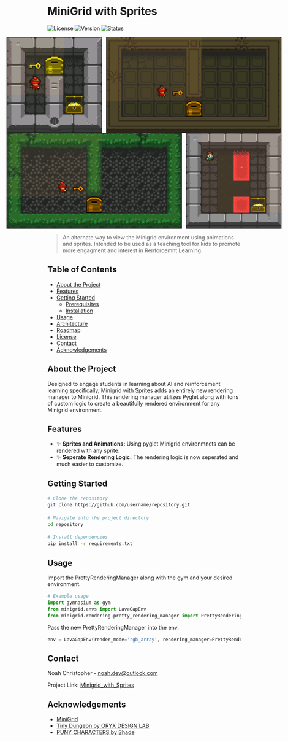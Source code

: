 
# MiniGrid with Sprites

![License](https://img.shields.io/github/license/username/repository)
![Version](https://img.shields.io/badge/version-1.0.0-blue)
![Status](https://img.shields.io/badge/status-active-brightgreen)

<div style="display: flex; justify-content: center; gap: 10px;">
  <img src="/figures/DoorKey.gif" alt="Door Key" height="250">
  <img src="/figures/Unlock.gif" alt="Unlock" height="250">
</div>
<div style="display: flex; justify-content: center; gap: 10px;">
  <img src="/figures/Unlock_1.gif" alt="Unlock" height="250">
  <img src="/figures/Crossing.gif" alt="Unlock" height="250">
</div>

> An alternate way to view the Minigrid environment using animations and sprites. Intended to be used as a teaching tool for kids to promote more engagment and interest in Renforcemnt Learning.

## Table of Contents

- [About the Project](#about-the-project)
- [Features](#features)
- [Getting Started](#getting-started)
  - [Prerequisites](#prerequisites)
  - [Installation](#installation)
- [Usage](#usage)
- [Architecture](#architecture)
- [Roadmap](#roadmap)
- [License](#license)
- [Contact](#contact)
- [Acknowledgements](#acknowledgements)

## About the Project

Designed to engage students in learning about AI and reinforcement learning specifically, Minigrid with Sprites adds an entirely new rendering manager to Minigrid. This rendering manager utilizes Pyglet along with tons of custom logic to create a beautifully rendered environment for any Minigrid environment.

## Features

- ✨ **Sprites and Animations:** Using pyglet Minigrid environmnets can be rendered with any sprite.
- ✨ **Seperate Rendering Logic:** The rendering logic is now seperated and much easier to customize.

## Getting Started

```bash
# Clone the repository
git clone https://github.com/username/repository.git

# Navigate into the project directory
cd repository

# Install dependencies
pip install -r requirements.txt
```

## Usage

Import the PrettyRenderingManager along with the gym and your desired environment.

```python
# Example usage
import gymnasium as gym
from minigrid.envs import LavaGapEnv
from minigrid.rendering.pretty_rendering_manager import PrettyRenderingManager
```

Pass the new PrettyRenderingManager into the env.
```python
env = LavaGapEnv(render_mode='rgb_array', rendering_manager=PrettyRenderingManager,size=6)
```

## Contact

Noah Christopher - noah.dev@outlook.com

Project Link: [Minigrid_with_Sprites](https://github.com/NSChristopher/Minigrid_with_Sprites)

## Acknowledgements

- [MiniGrid](https://github.com/Farama-Foundation/Minigrid)
- [Tiny Dungeon by ORYX DESIGN LAB](https://www.oryxdesignlab.com/products/p/tiny-dungeon-tileset)
- [PUNY CHARACTERS by Shade](https://opengameart.org/content/puny-characters)
